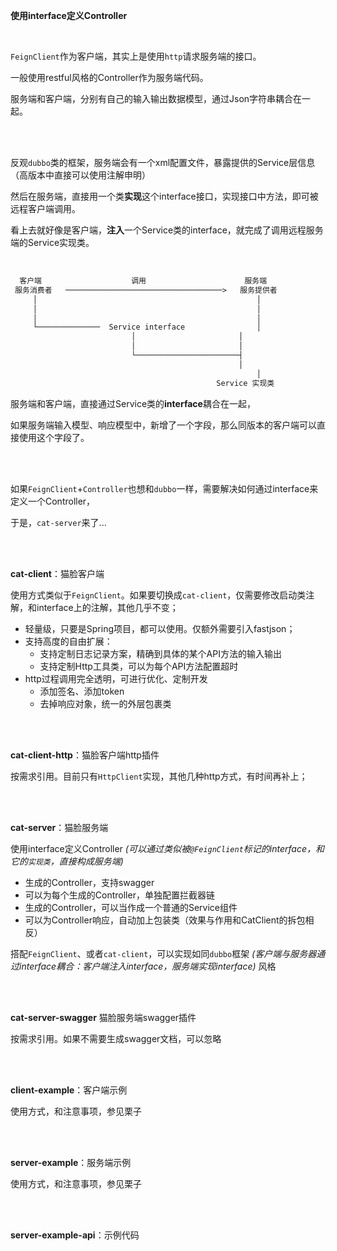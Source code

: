 **使用interface定义Controller**

<br>

`FeignClient`作为客户端，其实上是使用`http`请求服务端的接口。

一般使用restful风格的Controller作为服务端代码。

服务端和客户端，分别有自己的输入输出数据模型，通过Json字符串耦合在一起。

<br><br>

反观`dubbo`类的框架，服务端会有一个xml配置文件，暴露提供的Service层信息（高版本中直接可以使用注解申明）
                      
然后在服务端，直接用一个类**实现**这个interface接口，实现接口中方法，即可被远程客户端调用。
                      
看上去就好像是客户端，**注入**一个Service类的interface，就完成了调用远程服务端的Service实现类。


<br>


```markdown
  客户端                    调用                      服务端	                   
 服务消费者   ───────────────────────────────────>   服务提供者           
     │                                                 │ 
     │                                                 │         
     │                                                 │ 
     └──────────────  Service interface                │                                 
	                       │                       │
	                       │                       │   
	                       └───────────────────────┤   
	                                               │
                                                       │
	                                          Service 实现类
```


服务端和客户端，直接通过Service类的**interface**耦合在一起，

如果服务端输入模型、响应模型中，新增了一个字段，那么同版本的客户端可以直接使用这个字段了。


<br><br>

如果`FeignClient`+`Controller`也想和`dubbo`一样，需要解决如何通过interface来定义一个Controller，

于是，`cat-server`来了...



<br><br>




**cat-client**：猫脸客户端

使用方式类似于`FeignClient`。如果要切换成`cat-client`，仅需要修改启动类注解，和interface上的注解，其他几乎不变；
  
+ 轻量级，只要是Spring项目，都可以使用。仅额外需要引入fastjson；
+ 支持高度的自由扩展：
    - 支持定制日志记录方案，精确到具体的某个API方法的输入输出
    - 支持定制Http工具类，可以为每个API方法配置超时
+ http过程调用完全透明，可进行优化、定制开发
    - 添加签名、添加token
    - 去掉响应对象，统一的外层包裹类


<br><br>


**cat-client-http**：猫脸客户端http插件

按需求引用。目前只有`HttpClient`实现，其他几种http方式，有时间再补上；


<br><br>


**cat-server**：猫脸服务端

使用interface定义Controller *(可以通过类似被`@FeignClient`标记的interface，和它的`实现类`，直接构成服务端)*


+ 生成的Controller，支持swagger
+ 可以为每个生成的Controller，单独配置拦截器链
+ 生成的Controller，可以当作成一个普通的Service组件
+ 可以为Controller响应，自动加上包装类（效果与作用和CatClient的拆包相反）

搭配`FeignClient`、或者`cat-client`，可以实现如同`dubbo`框架 *(客户端与服务器通过interface耦合：客户端注入interface，服务端实现interface)* 风格


<br><br>

**cat-server-swagger** 猫脸服务端swagger插件

按需求引用。如果不需要生成swagger文档，可以忽略


<br><br>

**client-example**：客户端示例

使用方式，和注意事项，参见栗子


<br><br>


**server-example**：服务端示例

使用方式，和注意事项，参见栗子


<br><br>


**server-example-api**：示例代码




<br><br>
<br><br>










